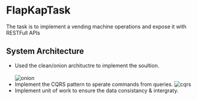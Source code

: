 # FlapKapTask
The task is to implement a vending machine operations and expose it with RESTFull APIs<br>


## System Architecture
- Used the clean/onion archituctre to implement the soultion. <br><br>
![onion](https://miro.medium.com/max/462/1*0Pg6_UsaKiiEqUV3kf2HXg.png)
- Implement the CQRS pattern to sperate commands from queries.
![cqrs](https://miro.medium.com/max/1400/1*9PIFrsO4_ZGes2uTXCVTgQ.png)
- Implement unit of work to ensure the data consistancy & intergraty.


